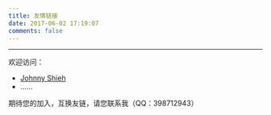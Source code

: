 ```yaml
---
title: 友情链接
date: 2017-06-02 17:19:07
comments: false
---
```

***
欢迎访问：

 - [Johnny Shieh](http://johnnyshieh.me)
 - ......

期待您的加入，互换友链，请您联系我（QQ：398712943）

